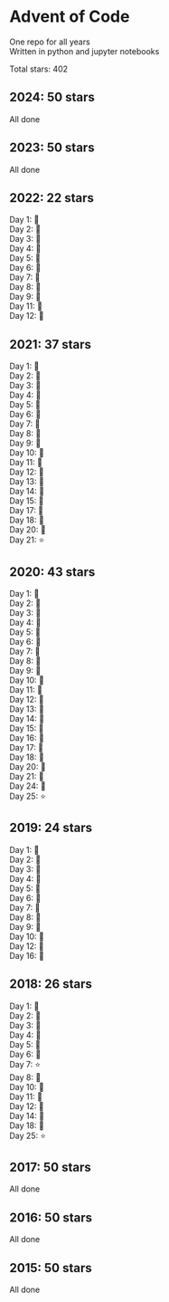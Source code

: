 # Advent of Code
One repo for all years  
Written in python and jupyter notebooks

Total stars: 402

## 2024: 50 stars
All done

## 2023: 50 stars
All done

## 2022: 22 stars
Day 1: :star2:  
Day 2: :star2:  
Day 3: :star2:  
Day 4: :star2:  
Day 5: :star2:  
Day 6: :star2:  
Day 7: :star2:  
Day 8: :star2:  
Day 9: :star2:  
Day 11: :star2:  
Day 12: :star2:  

## 2021: 37 stars
Day 1: :star2:  
Day 2: :star2:  
Day 3: :star2:  
Day 4: :star2:  
Day 5: :star2:  
Day 6: :star2:  
Day 7: :star2:  
Day 8: :star2:  
Day 9: :star2:  
Day 10: :star2:  
Day 11: :star2:  
Day 12: :star2:  
Day 13: :star2:  
Day 14: :star2:  
Day 15: :star2:  
Day 17: :star2:  
Day 18: :star2:  
Day 20: :star2:  
Day 21: :star:  

## 2020: 43 stars
Day 1: :star2:  
Day 2: :star2:  
Day 3: :star2:  
Day 4: :star2:  
Day 5: :star2:  
Day 6: :star2:  
Day 7: :star2:  
Day 8: :star2:  
Day 9: :star2:  
Day 10: :star2:  
Day 11: :star2:  
Day 12: :star2:  
Day 13: :star2:  
Day 14: :star2:  
Day 15: :star2:  
Day 16: :star2:  
Day 17: :star2:  
Day 18: :star2:  
Day 20: :star2:  
Day 21: :star2:  
Day 24: :star2:  
Day 25: :star:  

## 2019: 24 stars
Day 1: :star2:  
Day 2: :star2:  
Day 3: :star2:  
Day 4: :star2:  
Day 5: :star2:  
Day 6: :star2:  
Day 7: :star2:  
Day 8: :star2:  
Day 9: :star2:  
Day 10: :star2:  
Day 12: :star2:  
Day 16: :star2:  

## 2018: 26 stars
Day 1: :star2:  
Day 2: :star2:  
Day 3: :star2:  
Day 4: :star2:  
Day 5: :star2:  
Day 6: :star2:  
Day 7: :star:  
Day 8: :star2:  
Day 10: :star2:  
Day 11: :star2:  
Day 12: :star2:  
Day 14: :star2:  
Day 18: :star2:  
Day 25: :star:  

## 2017: 50 stars
All done

## 2016: 50 stars
All done

## 2015: 50 stars
All done

